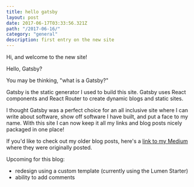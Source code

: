 ```yaml
---
title: hello gatsby
layout: post
date: 2017-06-17T03:33:56.321Z
path: "/2017-06-16/"
category: "general"
description: first entry on the new site
---
```


Hi, and welcome to the new site!

Hello, Gatsby?

You may be thinking, "what is a Gatsby?"

Gatsby is the static generator I used to build this site. Gatsby uses React components and React Router to create dynamic blogs and static sites.

I thought Gatsby was a perfect choice for an all inclusive site where I can write about software, show off software I have built, and put a face to my name. With this site I can now keep it all my links and blog posts nicely packaged in one place!

If you'd like to check out my older blog posts, here's a <a href="https://medium.com/@r_munoz" target="_blank"> link to my Medium </a> where they were originally posted.

Upcoming for this blog:
  * redesign using a custom template (currently using the Lumen Starter) 
  * ability to add comments